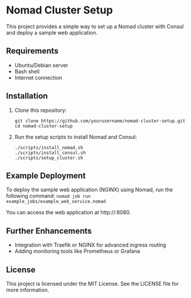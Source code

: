 # Nomad Cluster Setup

This project provides a simple way to set up a Nomad cluster with Consul and deploy a sample web application.

## Requirements

- Ubuntu/Debian server
- Bash shell
- Internet connection

## Installation

1. Clone this repository:
    ```
    git clone https://github.com/yourusername/nomad-cluster-setup.git
    cd nomad-cluster-setup
    ```

2. Run the setup scripts to install Nomad and Consul:
    ```
    ./scripts/install_nomad.sh
    ./scripts/install_consul.sh
    ./scripts/setup_cluster.sh
    ```

## Example Deployment

To deploy the sample web application (NGINX) using Nomad, run the following command:
    ```
    nomad job run example_jobs/example_web_service.nomad
    ```

You can access the web application at http://<your-server-ip>:8080.

## Further Enhancements

- Integration with Traefik or NGINX for advanced ingress routing
- Adding monitoring tools like Prometheus or Grafana

## License

This project is licensed under the MIT License. See the LICENSE file for more information.
